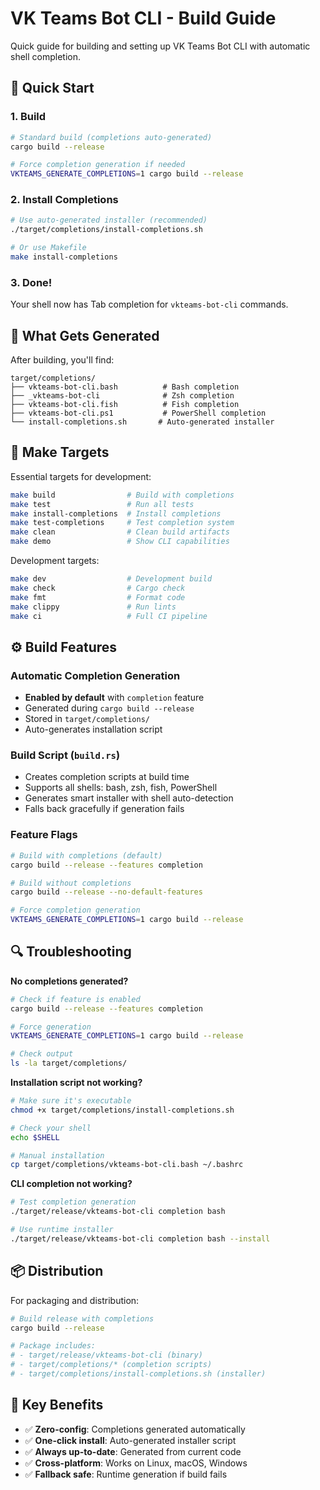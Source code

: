 # VK Teams Bot CLI - Build Guide

Quick guide for building and setting up VK Teams Bot CLI with automatic shell completion.

## 🚀 Quick Start

### 1. Build
```bash
# Standard build (completions auto-generated)
cargo build --release

# Force completion generation if needed
VKTEAMS_GENERATE_COMPLETIONS=1 cargo build --release
```

### 2. Install Completions
```bash
# Use auto-generated installer (recommended)
./target/completions/install-completions.sh

# Or use Makefile
make install-completions
```

### 3. Done!
Your shell now has Tab completion for `vkteams-bot-cli` commands.

## 📁 What Gets Generated

After building, you'll find:
```
target/completions/
├── vkteams-bot-cli.bash          # Bash completion
├── _vkteams-bot-cli              # Zsh completion  
├── vkteams-bot-cli.fish          # Fish completion
├── vkteams-bot-cli.ps1           # PowerShell completion
└── install-completions.sh       # Auto-generated installer
```

## 🔧 Make Targets

Essential targets for development:

```bash
make build                # Build with completions
make test                 # Run all tests
make install-completions  # Install completions
make test-completions     # Test completion system
make clean                # Clean build artifacts
make demo                 # Show CLI capabilities
```

Development targets:
```bash
make dev                  # Development build
make check                # Cargo check
make fmt                  # Format code
make clippy               # Run lints
make ci                   # Full CI pipeline
```

## ⚙️ Build Features

### Automatic Completion Generation
- **Enabled by default** with `completion` feature
- Generated during `cargo build --release`
- Stored in `target/completions/`
- Auto-generates installation script

### Build Script (`build.rs`)
- Creates completion scripts at build time
- Supports all shells: bash, zsh, fish, PowerShell
- Generates smart installer with shell auto-detection
- Falls back gracefully if generation fails

### Feature Flags
```bash
# Build with completions (default)
cargo build --release --features completion

# Build without completions
cargo build --release --no-default-features

# Force completion generation
VKTEAMS_GENERATE_COMPLETIONS=1 cargo build --release
```

## 🔍 Troubleshooting

**No completions generated?**
```bash
# Check if feature is enabled
cargo build --release --features completion

# Force generation
VKTEAMS_GENERATE_COMPLETIONS=1 cargo build --release

# Check output
ls -la target/completions/
```

**Installation script not working?**
```bash
# Make sure it's executable
chmod +x target/completions/install-completions.sh

# Check your shell
echo $SHELL

# Manual installation
cp target/completions/vkteams-bot-cli.bash ~/.bashrc
```

**CLI completion not working?**
```bash
# Test completion generation
./target/release/vkteams-bot-cli completion bash

# Use runtime installer
./target/release/vkteams-bot-cli completion bash --install
```

## 📦 Distribution

For packaging and distribution:
```bash
# Build release with completions
cargo build --release

# Package includes:
# - target/release/vkteams-bot-cli (binary)
# - target/completions/* (completion scripts)
# - target/completions/install-completions.sh (installer)
```

## 🎯 Key Benefits

- ✅ **Zero-config**: Completions generated automatically
- ✅ **One-click install**: Auto-generated installer script
- ✅ **Always up-to-date**: Generated from current code
- ✅ **Cross-platform**: Works on Linux, macOS, Windows
- ✅ **Fallback safe**: Runtime generation if build fails